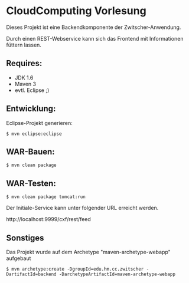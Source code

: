 CloudComputing Vorlesung
========================

Dieses Projekt ist eine Backendkomponente der Zwitscher-Anwendung.

Durch einen REST-Webservice kann sich das Frontend mit Informationen füttern lassen. 

Requires: 
---------
* JDK 1.6
* Maven 3
* evtl. Eclipse ;) 

Entwicklung:
-----------
Eclipse-Projekt generieren:

    $ mvn eclipse:eclipse

WAR-Bauen:
----------

    $ mvn clean package

WAR-Testen:
----------

    $ mvn clean package tomcat:run

Der Initiale-Service kann unter folgender URL erreicht werden.

   http://localhost:9999/cxf/rest/feed

Sonstiges
---------
Das Projekt wurde auf dem Archetype "maven-archetype-webapp" aufgebaut

    $ mvn archetype:create -DgroupId=edu.hm.cc.zwitscher -DartifactId=backend -DarchetypeArtifactId=maven-archetype-webapp



